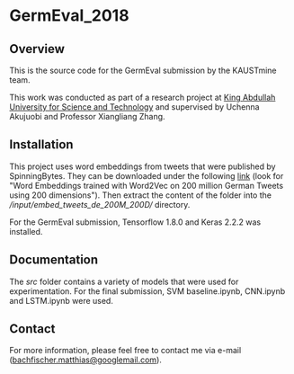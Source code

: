 # GermEval_2018

## Overview

This is the source code for the GermEval submission by the KAUSTmine team.

This work was conducted as part of a research project at [King Abdullah University for Science and Technology](https://www.kaust.edu.sa/en) and supervised by Uchenna Akujuobi and Professor Xiangliang Zhang.

## Installation

This project uses word embeddings from tweets that were published by SpinningBytes. They can be downloaded under the following [link](https://www.spinningbytes.com/resources/wordembeddings/) (look for "Word Embeddings trained with Word2Vec on 200 million German Tweets using 200 dimensions"). Then extract the content of the folder into the */input/embed_tweets_de_200M_200D/* directory.

For the GermEval submission, Tensorflow 1.8.0 and Keras 2.2.2 was installed.

## Documentation

The *src* folder contains a variety of models that were used for experimentation. For the final submission, SVM baseline.ipynb, CNN.ipynb and LSTM.ipynb were used.


## Contact

For more information, please feel free to contact me via e-mail (bachfischer.matthias@googlemail.com). 
